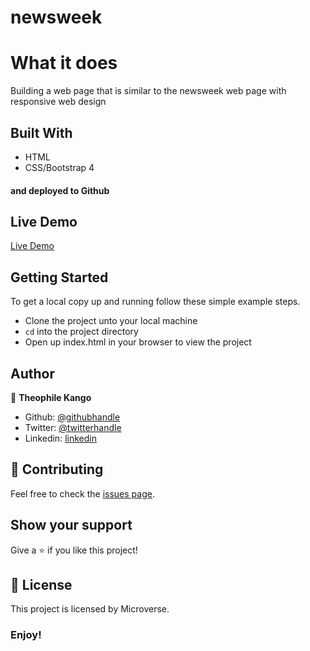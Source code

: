 # newsweek

# What it does
Building a web page that is similar to the newsweek web page with responsive web design

## Built With
- HTML
- CSS/Bootstrap 4
#### and deployed to Github

## Live Demo

[Live Demo](https://theophile-kango.github.io/newsweek/)

## Getting Started

To get a local copy up and running follow these simple example steps.
- Clone the project unto your local machine
- `cd` into the project directory
- Open up index.html in your browser to view the project

## Author

👤 **Theophile Kango**

- Github: [@githubhandle](https://github.com/Theophile-Kango)
- Twitter: [@twitterhandle](https://twitter.com/Theophadh)
- Linkedin: [linkedin](https://www.linkedin.com/in/theophile-kango-b6b580194/)

## 🤝 Contributing

Feel free to check the [issues page](https://github.com/Theophile-Kango/newsweek/issues).

## Show your support

Give a ⭐️ if you like this project!

## 📝 License

This project is licensed by Microverse.

### Enjoy!
